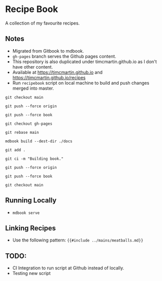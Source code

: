 # Recipe Book

A collection of my favourite recipes.

## Notes

* Migrated from Gitbook to mdbook.
* `gh-pages` branch serves the Github pages content.
* This repository is also duplicated under timcmartin.github.io as I don't have other content.
* Available at https://timcmartin.github.io and https://timcmartin.github.io/recipes
* Run `recipebook` script on local machine to build and push changes merged into master.

```
git checkout main

git push --force origin

git push --force book

git checkout gh-pages

git rebase main

mdbook build --dest-dir ./docs

git add .

git ci -m "Building book."

git push --force origin

git push --force book

git checkout main
```

## Running Locally

* `mdbook serve`

## Linking Recipes

* Use the following pattern: `{{#include ../mains/meatballs.md}}`

## TODO:

* CI Integration to run script at Github instead of locally.
* Testing new script
